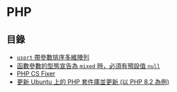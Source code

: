 # PHP

## 目錄

* [`usort` 帶參數排序多維陣列](/php/usort-with-callback)
* [函數參數的型態宣告為 `mixed` 時，必須有預設值 `null`](/php/mixed-parameter-should-default-null)
* [PHP CS Fixer](/php/php-cs-fixer)
* [更新 Ubuntu 上的 PHP 套件庫並更新 (以 PHP 8.2 為例)](/php/update-on-ubuntu)
